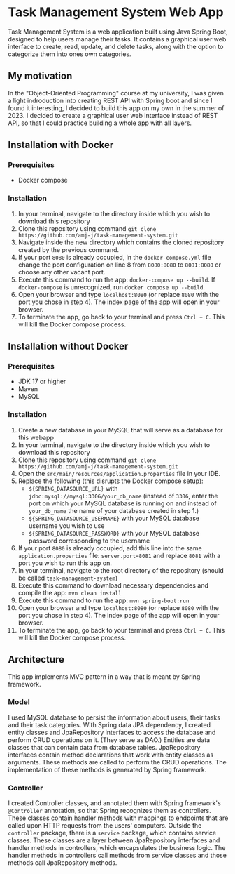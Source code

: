 # Task Management System Web App
Task Management System is a web application built using Java Spring Boot, designed to help users manage their tasks. It contains a graphical user web interface to create, read, update, and delete tasks, along with the option to categorize them into ones own categories.

## My motivation
In the "Object-Oriented Programming" course at my university, I was given a light indroduction into creating REST API with Spring boot and since I found it interesting, I decided to build this app on my own in the summer of 2023. I decided to create a graphical user web interface instead of REST API, so that I could practice building a whole app with all layers.

## Installation with Docker

### Prerequisites
- Docker compose

### Installation
1. In your terminal, navigate to the directory inside which you wish to download this repository
2. Clone this repository using command ```git clone https://github.com/amj-j/task-management-system.git```
3. Navigate inside the new directory which contains the cloned repository created by the previous command.
4. If your port ```8080``` is already occupied, in the ```docker-compose.yml``` file change the port configuration on line 8 from ```8080:8080``` to ```8081:8080``` or choose any other vacant port.
5. Execute this command to run the app: ```docker-compose up --build```. If ```docker-compose``` is unrecognized, run ```docker compose up --build```.
6. Open your browser and type ```localhost:8080``` (or replace ```8080``` with the port you chose in step 4). The index page of the app will open in your browser.
7. To terminate the app, go back to your terminal and press ```Ctrl + C```. This will kill the Docker compose process.

## Installation without Docker

### Prerequisites
- JDK 17 or higher
- Maven
- MySQL

### Installation
1. Create a new database in your MySQL that will serve as a database for this webapp
2. In your terminal, navigate to the directory inside which you wish to download this repository
3. Clone this repository using command ```git clone https://github.com/amj-j/task-management-system.git```
4. Open the ```src/main/resources/application.properties``` file in your IDE.
5. Replace the following (this disrupts the Docker compose setup):
   - ```${SPRING_DATASOURCE_URL}``` with ```jdbc:mysql://mysql:3306/your_db_name``` (instead of ```3306```, enter the port on which your MySQL database is running on and instead of ```your_db_name``` the name of your database created in step 1.)
   - ```${SPRING_DATASOURCE_USERNAME}``` with your MySQL database username you wish to use
   - ```${SPRING_DATASOURCE_PASSWORD}``` with your MySQL database password corresponding to the username
6. If your port ```8080``` is already occupied, add this line into the same ```application.properties``` file: ```server.port=8081``` and replace ```8081``` with a port you wish to run this app on.
7. In your terminal, navigate to the root directory of the repository (should be called ```task-management-system```)
8. Execute this command to download necessary dependencies and compile the app: ```mvn clean install```
9. Execute this command to run the app: ```mvn spring-boot:run```
10. Open your browser and type ```localhost:8080``` (or replace ```8080``` with the port you chose in step 4). The index page of the app will open in your browser.
11. To terminate the app, go back to your terminal and press ```Ctrl + C```. This will kill the Docker compose process.

## Architecture
This app implements MVC pattern in a way that is meant by Spring framework.

### Model
I used MySQL database to persist the information about users, their tasks and their task categories. With Spring data JPA dependency, I created entity classes and JpaRepository interfaces to access the database and perform CRUD operations on it. (They serve as DAO.) Entities are data classes that can contain data from database tables. JpaRepository interfaces contain method declarations that work with entity classes as arguments. These methods are called to perform the CRUD operations. The implementation of these methods is generated by Spring framework.

### Controller
I created Controller classes, and annotated them with Spring framework's ```@Controller``` annotation, so that Spring recognizes them as controllers. These classes contain handler methods with mappings to endpoints that are called upon HTTP requests from the users' computers. Outside the ```controller``` package, there is a ```service``` package, which contains service classes. These classes are a layer between JpaRepository interfaces and handler methods in controllers, which encapsulates the business logic. The handler methods in controllers call methods from service classes and those methods call JpaRepository methods.
